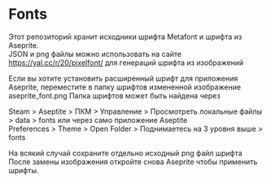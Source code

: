 # Fonts

Этот репозиторий хранит исходники шрифта Metafont и шрифта из Aseprite.  
JSON и png файлы можно использовать на сайте https://yal.cc/r/20/pixelfont/ для генераций шрифта из изображений  

Если вы хотите установить расширенный шрифт для приложения Aseprite, переместите в папку шрифтов измененной изображение aseprite_font.png
Папка шрифтов может быть найдена через 

Steam > Aseptite > ПКМ > Управление > Просмотреть локальные файлы > data > fonts 
или через само приложение Aseptite  
Preferences > Theme > Open Folder > Поднимаетесь на 3 уровня выше > fonts 

На всякий случай сохраните отдельно исходный png файл шрифта 
После замены изображения откройте снова Aseprite чтобы применить шрифты. 
